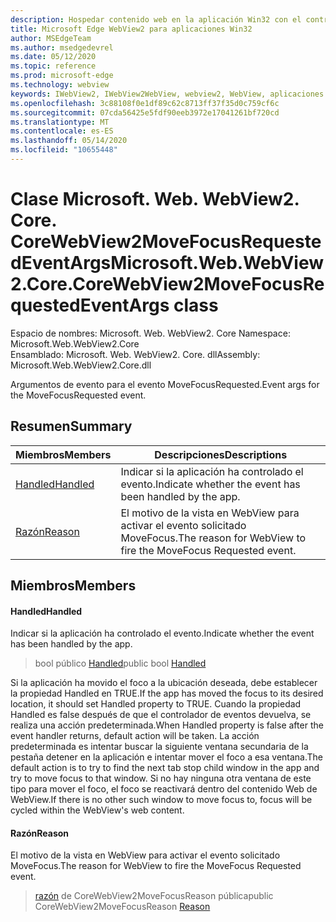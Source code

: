 ```yaml
---
description: Hospedar contenido web en la aplicación Win32 con el control Microsoft Edge WebView2
title: Microsoft Edge WebView2 para aplicaciones Win32
author: MSEdgeTeam
ms.author: msedgedevrel
ms.date: 05/12/2020
ms.topic: reference
ms.prod: microsoft-edge
ms.technology: webview
keywords: IWebView2, IWebView2WebView, webview2, WebView, aplicaciones Win32, Win32, Edge, ICoreWebView2, ICoreWebView2Controller, control de explorador, HTML Edge
ms.openlocfilehash: 3c88108f0e1df89c62c8713ff37f35d0c759cf6c
ms.sourcegitcommit: 07cda56425e5fdf90eeb3972e17041261bf720cd
ms.translationtype: MT
ms.contentlocale: es-ES
ms.lasthandoff: 05/14/2020
ms.locfileid: "10655448"
---
```

# <span data-ttu-id="c8887-104">Clase Microsoft. Web. WebView2. Core. CoreWebView2MoveFocusRequestedEventArgs</span><span class="sxs-lookup"><span data-stu-id="c8887-104">Microsoft.Web.WebView2.Core.CoreWebView2MoveFocusRequestedEventArgs class</span></span> 

<span data-ttu-id="c8887-105">Espacio de nombres: Microsoft. Web. WebView2. Core </span><span class="sxs-lookup"><span data-stu-id="c8887-105">Namespace: Microsoft.Web.WebView2.Core</span></span>\
<span data-ttu-id="c8887-106">Ensamblado: Microsoft. Web. WebView2. Core. dll</span><span class="sxs-lookup"><span data-stu-id="c8887-106">Assembly: Microsoft.Web.WebView2.Core.dll</span></span>

<span data-ttu-id="c8887-107">Argumentos de evento para el evento MoveFocusRequested.</span><span class="sxs-lookup"><span data-stu-id="c8887-107">Event args for the MoveFocusRequested event.</span></span>

## <span data-ttu-id="c8887-108">Resumen</span><span class="sxs-lookup"><span data-stu-id="c8887-108">Summary</span></span>

 <span data-ttu-id="c8887-109">Miembros</span><span class="sxs-lookup"><span data-stu-id="c8887-109">Members</span></span>                        | <span data-ttu-id="c8887-110">Descripciones</span><span class="sxs-lookup"><span data-stu-id="c8887-110">Descriptions</span></span>
--------------------------------|---------------------------------------------
[<span data-ttu-id="c8887-111">Handled</span><span class="sxs-lookup"><span data-stu-id="c8887-111">Handled</span></span>](#handled) | <span data-ttu-id="c8887-112">Indicar si la aplicación ha controlado el evento.</span><span class="sxs-lookup"><span data-stu-id="c8887-112">Indicate whether the event has been handled by the app.</span></span>
[<span data-ttu-id="c8887-113">Razón</span><span class="sxs-lookup"><span data-stu-id="c8887-113">Reason</span></span>](#reason) | <span data-ttu-id="c8887-114">El motivo de la vista en WebView para activar el evento solicitado MoveFocus.</span><span class="sxs-lookup"><span data-stu-id="c8887-114">The reason for WebView to fire the MoveFocus Requested event.</span></span>

## <span data-ttu-id="c8887-115">Miembros</span><span class="sxs-lookup"><span data-stu-id="c8887-115">Members</span></span>

#### <span data-ttu-id="c8887-116">Handled</span><span class="sxs-lookup"><span data-stu-id="c8887-116">Handled</span></span> 

<span data-ttu-id="c8887-117">Indicar si la aplicación ha controlado el evento.</span><span class="sxs-lookup"><span data-stu-id="c8887-117">Indicate whether the event has been handled by the app.</span></span>

> <span data-ttu-id="c8887-118">bool público [Handled](#handled)</span><span class="sxs-lookup"><span data-stu-id="c8887-118">public bool [Handled](#handled)</span></span>

<span data-ttu-id="c8887-119">Si la aplicación ha movido el foco a la ubicación deseada, debe establecer la propiedad Handled en TRUE.</span><span class="sxs-lookup"><span data-stu-id="c8887-119">If the app has moved the focus to its desired location, it should set Handled property to TRUE.</span></span> <span data-ttu-id="c8887-120">Cuando la propiedad Handled es false después de que el controlador de eventos devuelva, se realiza una acción predeterminada.</span><span class="sxs-lookup"><span data-stu-id="c8887-120">When Handled property is false after the event handler returns, default action will be taken.</span></span> <span data-ttu-id="c8887-121">La acción predeterminada es intentar buscar la siguiente ventana secundaria de la pestaña detener en la aplicación e intentar mover el foco a esa ventana.</span><span class="sxs-lookup"><span data-stu-id="c8887-121">The default action is to try to find the next tab stop child window in the app and try to move focus to that window.</span></span> <span data-ttu-id="c8887-122">Si no hay ninguna otra ventana de este tipo para mover el foco, el foco se reactivará dentro del contenido Web de WebView.</span><span class="sxs-lookup"><span data-stu-id="c8887-122">If there is no other such window to move focus to, focus will be cycled within the WebView's web content.</span></span>

#### <span data-ttu-id="c8887-123">Razón</span><span class="sxs-lookup"><span data-stu-id="c8887-123">Reason</span></span> 

<span data-ttu-id="c8887-124">El motivo de la vista en WebView para activar el evento solicitado MoveFocus.</span><span class="sxs-lookup"><span data-stu-id="c8887-124">The reason for WebView to fire the MoveFocus Requested event.</span></span>

> <span data-ttu-id="c8887-125">[razón](#reason) de CoreWebView2MoveFocusReason pública</span><span class="sxs-lookup"><span data-stu-id="c8887-125">public CoreWebView2MoveFocusReason [Reason](#reason)</span></span>


